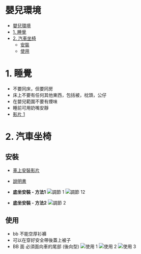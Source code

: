 # 嬰兒環境
- [嬰兒環境](#嬰兒環境)
- [1. 睡覺](#1-睡覺)
- [2. 汽車坐椅](#2-汽車坐椅)
  - [安裝](#安裝)
  - [使用](#使用)

# 1. 睡覺
- 不要同床，但要同房
- 床上不要有任何其他東西，包括被，枕頭，公仔
- 在嬰兒範圍不要有煙味
- 睡前可用奶嘴安靜
- [影片 1](https://www.youtube.com/watch?v=rZ2NXdZ_sHo&ab_channel=PublicHealthAgencyofCanada)

# 2. 汽車坐椅
## 安裝
- [車上安裝影片](https://www.youtube.com/watch?v=LVg7Tk4yOYE&ab_channel=WordofAdviceTV)
- [說明書](https://nunababy.com/media/catalog/product/N/u/Nuna_PIPA_IM_0246D_ba8f.pdf)
- **底坐安裝 - 方法1**
![調節 1](img/car-seat-3.jpg)
![調節 12](img/car-seat-5.jpg)

- **底坐安裝 - 方法2**
![調節 2](img/car-seat-4.jpg)


## 使用
- bb 不能空厚衫褲
- 可以在穿好安全帶後蓋上被子
- BB 面 必須面向車的尾部 (後向型)
![使用 1](img/car-seat-1.jpg)
![使用 2](img/car-seat-2.jpg)
![使用 3](img/car-seat-6.jpg)
